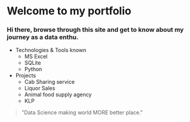 # **Welcome to my portfolio**
### Hi there, browse through this site and get to know about my journey as a data enthu.

- Technologies & Tools known
  - MS Excel
  - SQLite
  - Python
- Projects
  - Cab Sharing service
  - Liquor Sales
  - Animal food supply agency
  - KLP

> "Data Science making world MORE better place."
